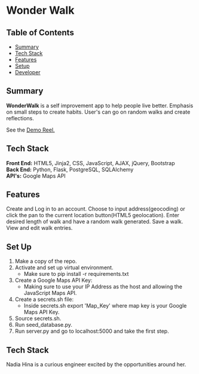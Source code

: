 # Wonder Walk

## Table of Contents

* [Summary](#summary)
* [Tech Stack](#tech-stack)
* [Features](#features)
* [Setup](#setup)
* [Developer](#developer)

## <a name="summary"></a>Summary
**WonderWalk** is a self improvement app to help people live better. Emphasis on small steps to create habits. User's can go on random walks and create reflections.

See the <a href="https://www.youtube.com/watch?v=nHU7M8jQVxk">Demo Reel.</a>

## <a name="tech-stack"></a>Tech Stack
__Front End:__ HTML5, Jinja2, CSS, JavaScript, AJAX, jQuery, Bootstrap<br/>
__Back End:__ Python, Flask, PostgreSQL, SQLAlchemy <br/>
__API's:__ Google Maps API 

## <a name="features"></a>Features

Create and Log in to an account.
Choose to input address(geocoding) or click the pan to the current location button(HTML5 geolocation). 
Enter desired length of walk and have a random walk generated.
Save a walk.
View and edit walk entries.

## <a name="set Up"></a>Set Up
1. Make a copy of the repo.
2. Activate and set up virtual environment. 
    - Make sure to pip install -r requirements.txt
3. Create a Google Maps API Key: 
    - Making sure to use your IP Address as the host and allowing the JavaScript Maps API.
3. Create a secrets.sh file:
    - Inside secrets.sh export 'Map_Key' where map key is your Google Maps API Key.
5. Source secrets.sh.
6. Run seed_database.py.
7. Run server.py and go to localhost:5000 and take the first step.
 

## <a name="Developer"></a>Tech Stack

Nadia Hina is a curious engineer excited by the opportunities around her.